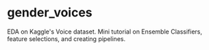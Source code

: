 # gender_voices
EDA on Kaggle's Voice dataset. 
Mini tutorial on Ensemble Classifiers, feature selections, and creating pipelines. 
